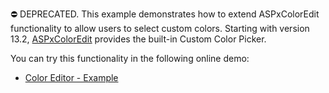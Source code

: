 ⛔ DEPRECATED. This example demonstrates how to extend ASPxColorEdit functionality to allow users to select custom colors. Starting with version 13.2, <a href="https://docs.devexpress.com/AspNet/DevExpress.Web.ASPxColorEdit">ASPxColorEdit</a> provides the built-in Custom Color Picker. 

You can try this functionality in the following online demo:

- <a href="http://demos.devexpress.com/ASPxEditorsDemos/ASPxColorEdit/Example.aspx">Color Editor - Example</a>
